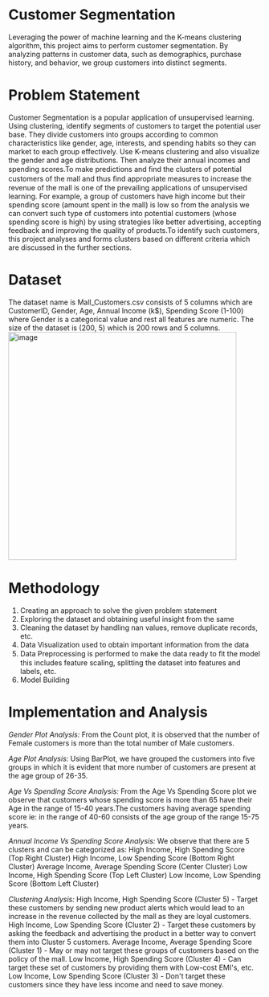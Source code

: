 # Customer Segmentation
Leveraging the power of machine learning and the K-means clustering algorithm, this project aims to perform customer segmentation. By analyzing patterns in customer data, such as demographics, purchase history, and behavior, we group customers into distinct segments. 

# Problem Statement
Customer Segmentation is a popular application of unsupervised learning. Using clustering, identify  segments of customers to target the potential user base. They divide customers into groups according  to common characteristics like gender, age, interests, and spending habits so they can market to each  group effectively.
Use K-means clustering and also visualize the gender and age distributions. Then analyze their annual  incomes and spending scores.To make predictions and ﬁnd the clusters of potential customers of the mall and thus ﬁnd appropriate  measures to increase the revenue of the mall is one of the prevailing applications of unsupervised  learning.
For example, a group of customers have high income but their spending score (amount spent in the  mall) is low so from the analysis we can convert such type of customers into potential customers (whose  spending score is high) by using strategies like better advertising, accepting feedback and improving the  quality of products.To identify such customers, this project analyses and forms clusters based on different criteria which are
discussed in the further sections.

# Dataset
The dataset name is Mall_Customers.csv  consists of 5 columns which are  CustomerID, Gender, Age, Annual Income  (k$), Spending Score (1-100) where  Gender is a categorical value and rest all  features are numeric.
The size of the dataset is (200, 5) which  is 200 rows and 5 columns.
<img width="454" alt="image" src="https://github.com/shruthi2608/CustomerSegmentation/assets/99944438/7f036cd2-ef75-4ad1-a992-8fec52fc1f9c">


# Methodology
1. Creating an approach to solve the given problem statement
2. Exploring the dataset and obtaining useful insight from the same
3. Cleaning the dataset by handling nan values, remove duplicate records, etc.
4. Data Visualization used to obtain important information from the data
5. Data Preprocessing is performed to make the data ready to ﬁt the model this includes feature scaling, splitting the dataset into features and labels, etc.
6. Model Building

# Implementation and Analysis
*Gender Plot Analysis:*
From the Count plot, it is observed that the number of Female customers is more  than the total number of Male customers.

*Age Plot Analysis:*
Using BarPlot, we have grouped the customers into five groups in which it is evident that more number of customers are present  at the age group of 26-35.

*Age Vs Spending Score Analysis:*
From the Age Vs Spending Score plot  we observe that customers whose  spending score is more than 65 have their  Age in the range of 15-40 years.The customers having average spending  score ie: in the range of 40-60 consists of  the age group of the range 15-75 years.

*Annual Income Vs Spending Score Analysis:*
We observe that there are 5 clusters and  can be categorized as:
High Income, High Spending Score (Top  Right Cluster)
High	Income,	Low	Spending	Score
(Bottom Right Cluster)
Average Income, Average Spending Score
(Center Cluster)
Low Income, High Spending Score (Top
Left Cluster)
Low	Income,	Low	Spending	Score
(Bottom Left Cluster)

*Clustering Analysis:*
High Income, High Spending Score (Cluster 5) - Target these  customers by sending new product alerts which would lead to an  increase in the revenue collected by the mall as they are loyal  customers.
High Income, Low Spending Score (Cluster 2) - Target these  customers by asking the feedback and advertising the product in a  better way to convert them into Cluster 5 customers.
Average Income, Average Spending Score (Cluster 1) - May or  may not target these groups of customers based on the policy of  the mall.
Low Income, High Spending Score (Cluster 4) - Can target  these set of customers by providing them with Low-cost EMI's, etc.
Low Income, Low Spending Score (Cluster 3) - Don't target  these customers since they have less income and need to save  money.






